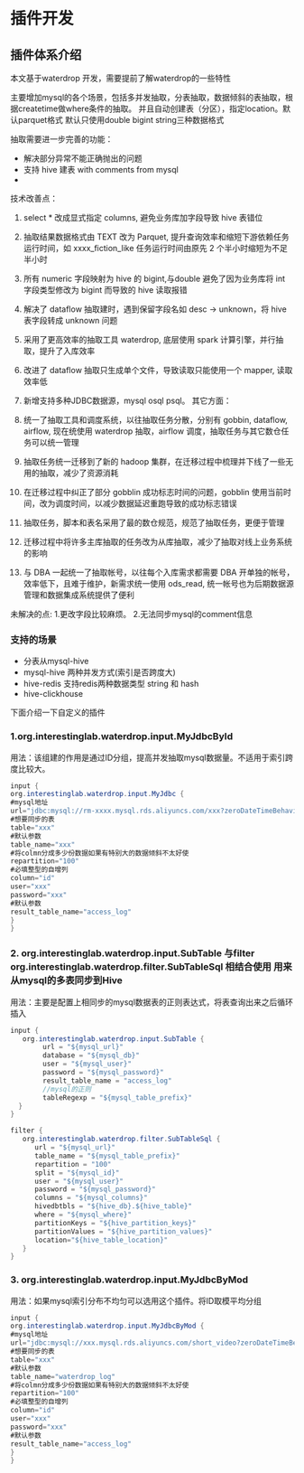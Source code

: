 # 插件开发


## 插件体系介绍

本文基于waterdrop 开发，需要提前了解waterdrop的一些特性

主要增加mysql的各个场景，包括多并发抽取，分表抽取，数据倾斜的表抽取，根据createtime做where条件的抽取。
并且自动创建表（分区），指定location。默认parquet格式
默认只使用double bigint string三种数据格式

抽取需要进一步完善的功能：

- 解决部分异常不能正确抛出的问题
- 支持 hive 建表 with comments from mysql
- 

技术改善点：

1. select * 改成显式指定 columns, 避免业务库加字段导致 hive 表错位
2. 抽取结果数据格式由 TEXT 改为 Parquet, 提升查询效率和缩短下游依赖任务运行时间，如 xxxx_fiction_like 任务运行时间由原先 2 个半小时缩短为不足半小时
3. 所有 numeric 字段映射为 hive 的 bigint,与double 避免了因为业务库将 int 字段类型修改为 bigint 而导致的 hive 读取报错
4. 解决了 dataflow 抽取建时，遇到保留字段名如 desc -> unknown，将 hive 表字段转成 unknown 问题
5. 采用了更高效率的抽取工具 waterdrop, 底层使用 spark 计算引擎，并行抽取，提升了入库效率
6. 改进了 dataflow 抽取只生成单个文件，导致读取只能使用一个 mapper, 读取效率低
7. 新增支持多种JDBC数据源，mysql osql psql。
其它方面：

1. 统一了抽取工具和调度系统，以往抽取任务分散，分别有 gobbin, dataflow, airflow, 现在统使用 waterdrop 抽取，airflow 调度，抽取任务与其它数仓任务可以统一管理
2. 抽取任务统一迁移到了新的 hadoop 集群，在迁移过程中梳理并下线了一些无用的抽取，减少了资源消耗
3. 在迁移过程中纠正了部分 gobblin 成功标志时间的问题，gobblin 使用当前时间，改为调度时间，以减少数据延迟重跑导致的成功标志错误
4. 抽取任务，脚本和表名采用了最的数仓规范，规范了抽取任务，更便于管理
5. 迁移过程中将许多主库抽取的任务改为从库抽取，减少了抽取对线上业务系统的影响
6. 与 DBA 一起统一了抽取帐号，以往每个入库需求都需要 DBA 开单独的帐号，效率低下，且难于维护，新需求统一使用 ods_read, 统一帐号也为后期数据源管理和数据集成系统提供了便利

未解决的点:
1.更改字段比较麻烦。
2.无法同步mysql的comment信息




### 支持的场景

- 分表从mysql-hive
- mysql-hive 两种并发方式(索引是否跨度大)
- hive-redis 支持redis两种数据类型 string 和 hash
- hive-clickhouse 

下面介绍一下自定义的插件

### 1.org.interestinglab.waterdrop.input.MyJdbcById

用法：该组建的作用是通过ID分组，提高并发抽取mysql数据量。不适用于索引跨度比较大。

```java
input {
org.interestinglab.waterdrop.input.MyJdbc {
#mysql地址
url="jdbc:mysql://rm-xxxx.mysql.rds.aliyuncs.com/xxx?zeroDateTimeBehavior=convertToNull"
#想要同步的表
table="xxx"
#默认参数
table_name="xxx"
#将colmn分成多少份数据如果有特别大的数据倾斜不太好使
repartition="100"
#必填整型的自增列
column="id"
user="xxx"
password="xxx"
#默认参数
result_table_name="access_log"
}
}
```

### 2. org.interestinglab.waterdrop.input.SubTable 与filter org.interestinglab.waterdrop.filter.SubTableSql 相结合使用 用来从mysql的多表同步到Hive

用法：主要是配置上相同步的mysql数据表的正则表达式，将表查询出来之后循环插入

```java
input {
   org.interestinglab.waterdrop.input.SubTable {
        url = "${mysql_url}"
        database = "${mysql_db}"
        user = "${mysql_user}"
        password = "${mysql_password}"
        result_table_name = "access_log"
        //mysql的正则
        tableRegexp = "${mysql_table_prefix}"
  }
}

filter {
   org.interestinglab.waterdrop.filter.SubTableSql {
      url = "${mysql_url}"
      table_name = "${mysql_table_prefix}"
      repartition = "100"
      split = "${mysql_id}"
      user = "${mysql_user}"
      password = "${mysql_password}"
      columns = "${mysql_columns}"
      hivedbtbls = "${hive_db}.${hive_table}"
      where = "${mysql_where}"
      partitionKeys = "${hive_partition_keys}"
      partitionValues = "${hive_partition_values}"
      location="${hive_table_location}"
   }
}
```


### 3. org.interestinglab.waterdrop.input.MyJdbcByMod

用法：如果mysql索引分布不均匀可以选用这个插件。将ID取模平均分组

```java 
input {
org.interestinglab.waterdrop.input.MyJdbcByMod {
#mysql地址
url="jdbc:mysql://xxx.mysql.rds.aliyuncs.com/short_video?zeroDateTimeBehavior=convertToNull"
#想要同步的表
table="xxx"
#默认参数
table_name="waterdrop_log"
#将colmn分成多少份数据如果有特别大的数据倾斜不太好使
repartition="100"
#必填整型的自增列
column="id"
user="xxx"
password="xxx"
#默认参数
result_table_name="access_log"
}
}
```




